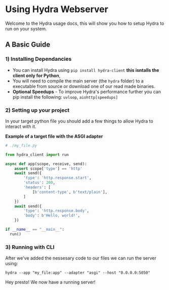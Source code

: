 # Using Hydra Webserver
Welcome to the Hydra usage docs, this will show you how to setup Hydra to run on your system.

## A Basic Guide
### 1) Installing Dependancies
- You can install Hydra using `pip install hydra-client` **this isntalls the client only for Python**, 
- You will need to compile the main server (the `hydra` folder) to a executable from source or download one of our read made binaries.
- **Optional Speedups** - To improve Hydra's performance further you can pip install the following: `uvloop`, `aiohttp[speedups]`

### 2) Setting up your project
In your target python file you should add a few things to allow Hydra to interact with it.

**Example of a target file with the ASGI adapter**
```py
# ./my_file.py

from hydra_client import run

async def app(scope, receive, send):
    assert scope['type'] == 'http'
    await send({
        'type': 'http.response.start',
        'status': 200,
        'headers': [
            [b'content-type', b'text/plain'],
        ]
    })
    await send({
        'type': 'http.response.body',
        'body': b'Hello, world!',
    })

if __name__ == "__main__":
  run()
```  

### 3) Running with CLI
After we've added the nessesary code to our files we can run the server using:


`hydra --app "my_file:app" --adapter "asgi" --host "0.0.0.0:5050"`

Hey presto! We now have a running server!

